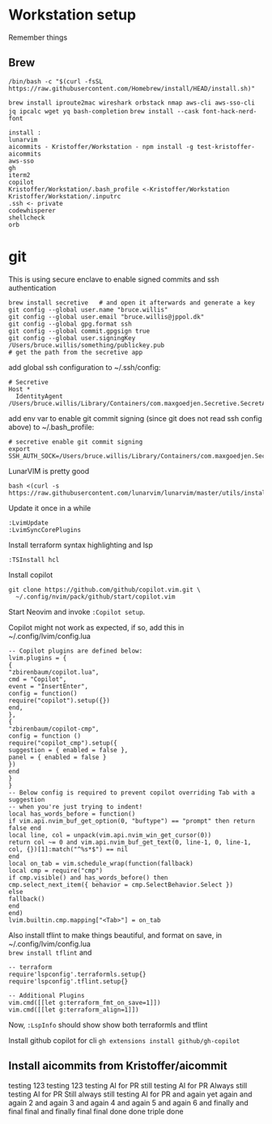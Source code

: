 # Workstation setup
Remember things

## Brew
`/bin/bash -c "$(curl -fsSL https://raw.githubusercontent.com/Homebrew/install/HEAD/install.sh)"`

`brew install iproute2mac wireshark orbstack nmap aws-cli aws-sso-cli jq ipcalc wget yq bash-completion`
`brew install --cask font-hack-nerd-font`

```
install :
lunarvim
aicommits - Kristoffer/Workstation - npm install -g test-kristoffer-aicommits
aws-sso
gh
iterm2
copilot
Kristoffer/Workstation/.bash_profile <-Kristoffer/Workstation
Kristoffer/Workstation/.inputrc
.ssh <- private
codewhisperer
shellcheck
orb
```

# git
This is using secure enclave to enable signed commits and ssh authentication
```
brew install secretive   # and open it afterwards and generate a key
git config --global user.name "bruce.willis"
git config --global user.email "bruce.willis@jppol.dk"
git config --global gpg.format ssh
git config --global commit.gpgsign true
git config --global user.signingKey /Users/bruce.willis/something/publickey.pub
# get the path from the secretive app
```

add global ssh configuration to ~/.ssh/config:
```
# Secretive
Host *
  IdentityAgent /Users/bruce.willis/Library/Containers/com.maxgoedjen.Secretive.SecretAgent/Data/socket.ssh
```

add env var to enable git commit signing (since git does not read ssh config above) to ~/.bash_profile:
```
# secretive enable git commit signing
export SSH_AUTH_SOCK=/Users/bruce.willis/Library/Containers/com.maxgoedjen.Secretive.SecretAgent/Data/socket.ssh
```

LunarVIM is pretty good
```
bash <(curl -s https://raw.githubusercontent.com/lunarvim/lunarvim/master/utils/installer/install.sh)
```
Update it once in a while
```
:LvimUpdate 
:LvimSyncCorePlugins
```
Install terraform syntax highlighting and lsp
```
:TSInstall hcl
```
Install copilot 
```
git clone https://github.com/github/copilot.vim.git \
  ~/.config/nvim/pack/github/start/copilot.vim
```

Start Neovim and invoke ```:Copilot setup```.

Copilot might not work as expected, if so, add this in ~/.config/lvim/config.lua
```
-- Copilot plugins are defined below:
lvim.plugins = {
{
"zbirenbaum/copilot.lua",
cmd = "Copilot",
event = "InsertEnter",
config = function()
require("copilot").setup({})
end,
},
{
"zbirenbaum/copilot-cmp",
config = function ()
require("copilot_cmp").setup({
suggestion = { enabled = false },
panel = { enabled = false }
})
end
}
}
-- Below config is required to prevent copilot overriding Tab with a suggestion
-- when you're just trying to indent!
local has_words_before = function()
if vim.api.nvim_buf_get_option(0, "buftype") == "prompt" then return false end
local line, col = unpack(vim.api.nvim_win_get_cursor(0))
return col ~= 0 and vim.api.nvim_buf_get_text(0, line-1, 0, line-1, col, {})[1]:match("^%s*$") == nil
end
local on_tab = vim.schedule_wrap(function(fallback)
local cmp = require("cmp")
if cmp.visible() and has_words_before() then
cmp.select_next_item({ behavior = cmp.SelectBehavior.Select })
else
fallback()
end
end)
lvim.builtin.cmp.mapping["<Tab>"] = on_tab
```

Also install tflint to make things beautiful, and format on save, in ~/.config/lvim/config.lua      
```brew install tflint```
and
```
-- terraform
require'lspconfig'.terraformls.setup{}
require'lspconfig'.tflint.setup{}

-- Additional Plugins
vim.cmd([[let g:terraform_fmt_on_save=1]])
vim.cmd([[let g:terraform_align=1]])
```

Now, ```:LspInfo``` should show show both terraformls and tflint

Install github copilot for cli
```gh extensions install github/gh-copilot```


Install aicommits from Kristoffer/aicommit
---
testing 123
testing 123
testing AI for PR
still testing AI for PR
Always still testing AI for PR
Still always still testing AI for PR
and again
yet again
and again 2
and again 3
and again 4
and again 5
and again 6
and finally
and final final
and finally final final done done
triple done
